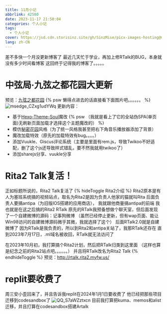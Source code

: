 ```yaml
---
title: 11月小记
abbrlink: 42580
date: 2023-11-17 21:50:04
categories: 个人小记
tags:
  - 个人小记
cover: https://jsd.cdn.storisinz.site/gh/SinzMise/picx-images-hosting@master/20240525/3644a684f98ea8fe223c713b77189a77.6f0ihlj01f.webp
lang: zh-CN
---
```

差不多快一个月没更新博客了
最近几天忙于学业，再加上修RTalk的BUG，本身就没有多少时间看博客
这回终于记得我的博客了。。。。。

# 中弦局·九弦之都花园大更新
预览：[九弦之都花园](www.sinzmise.top)
{% psw 懒得点进去的话直接看下面图片吧。。。。。。 %}
![msedge_CZxg1udYWq](https://jsd.cdn.storisinz.site/gh/SinzMise/picx-images-hosting@master/20231208/msedge_CZxg1udYWq.14s3zn9uefk.webp)
更新内容：
- 基于[Hexo-Theme-Soul](https://github.com/callmesoul/hexo-theme-soul)魔改 {% psw （我就是看上了它的全站伪SPA(单页面)无刷新页面加载才选择这个主题魔改的） %}
- 模仿[秘密花园](http://www.yini.org/)风格（为了统一风格我甚至把右下角音乐播放器添加了背景）
- 魔改加载特效（原先的加载特效有bug。。。。）
- 添加Vuukle、Giscus评论系统（主要是里面有rem.js，导致Twikoo不好适配，删了这个js还导致样式错乱，要不然我就用twikoo了）
- 添加sharejs分享、vuukle分享

# Rita2 Talk复活！
正如标题所说的，Rita2 Talk复活了
{% hideToggle Rita2介绍 %}
Rita2原本是有人为塞班系统搞的视频站点，取名为Rita2是因为负责人他家的猫就叫Rita
后面负责人要搞antipa（为旧版IOS搭建的应用商店）， 我就跟他商量搞antipa的前端
我也就是在这之后搞的Rita2 RTalk
原先的RTalk我预备想做个聊天室，但后面发现了一个自建微博的源码：记事狗微博
（虽然已经停止更新，但有wap页面、能让Win98访问的自建微博源码微乎其微，我就选择了这个）
后面RTalk2.0就是自建微博了
因为RTalk是我负责的，所以到Rita2和antipa关站了，我那RTalk还存在
直到2023年7月17日，.ml域名被收回，RTalk就无法访问了

在2023年10月初，我打算搞个Rita2计划，然后把RTalk归类到这里面
（这样也算是纪念之前的Rita2站点吧。。。。。。）
并且将RTalk改名为Rita2 Talk
{% endhideToggle %}
预览：http://rtalk.rita2.myfw.us/

# replit要收费了
周三安小歪回来了，并且告诉我replit在2024年1月1日要收费了
他已经把那些项目迁移到codesandbox了
![QQ_S7aWZztxcn](https://jsd.cdn.storisinz.site/gh/SinzMise/picx-images-hosting@master/20231208/QQ_S7aWZztxcn.eigsxeas9xs.webp)
目前我打算把kuma、memos和alist迁移，并且打算在codesandbox搭建Artalk
